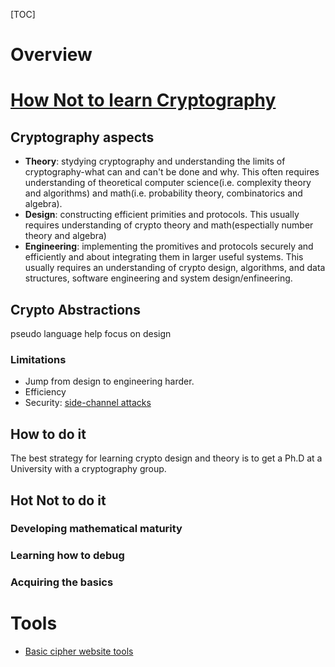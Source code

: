 [TOC]

# Overview



# [How Not to learn Cryptography](http://outsourcedbits.org/2014/11/11/how-not-to-learn-cryptography/)
## Cryptography aspects
- **Theory**: stydying cryptography and understanding the limits of cryptography-what can and can't be done and why. This often requires understanding of theoretical computer science(i.e. complexity theory and algorithms) and math(i.e. probability theory, combinatorics and algebra).
- **Design**: constructing efficient primities and protocols. This usually requires understanding of crypto theory and math(espectially number theory and algebra)
- **Engineering**: implementing the promitives and protocols securely and efficiently and about integrating them in larger useful systems. This usually requires an understanding of crypto design, algorithms, and data structures, software engineering and system design/enfineering.

## Crypto Abstractions
pseudo language help focus on design

### Limitations
- Jump from design to engineering harder.
- Efficiency
- Security: [side-channel attacks](http://en.wikipedia.org/wiki/Side_channel_attack)

## How to do it
The best strategy for learning crypto design and theory is to get a Ph.D at a University with a cryptography group.

## Hot Not to do it
### Developing mathematical maturity




### Learning how to debug




### Acquiring the basics

# Tools
- [Basic cipher website tools](http://rumkin.com/tools/cipher/)

